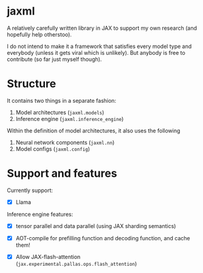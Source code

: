 # jaxml

A relatively carefully written library in JAX to support my own research (and hopefully help otherstoo).

I do not intend to make it a framework that satisfies every model type and everybody (unless it gets viral which is unlikely). But anybody is free to contribute (so far just myself though).

# Structure

It contains two things in a separate fashion:
1. Model architectures (`jaxml.models`)
2. Inference engine (`jaxml.inference_engine`)

Within the definition of model architectures, it also uses the following
1. Neural network components (`jaxml.nn`)
2. Model configs (`jaxml.config`)


# Support and features

Currently support:
- [x] Llama

Inference engine features:
- [x] tensor parallel and data parallel (using JAX sharding semantics)
- [x] AOT-compile for prefilling function and decoding function, and cache them!
- [x] Allow JAX-flash-attention (`jax.experimental.pallas.ops.flash_attention`)

